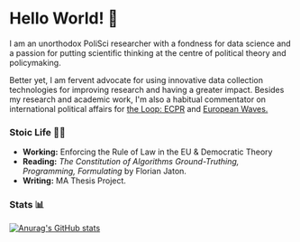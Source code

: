 # Hello World! 👋
I am an unorthodox PoliSci researcher with a fondness for data science and a passion for putting scientific thinking at the centre of political theory and policymaking. 

Better yet, I am  fervent advocate for using innovative data collection technologies for improving research and having a greater impact. Besides my research and academic work, I'm also a habitual commentator on international political affairs for [the Loop: ECPR](https://theloop.ecpr.eu/) and [European Waves.](https://www.europeanwaves.com/)

### Stoic Life 👨‍🎓
+ **Working:** Enforcing the Rule of Law in the EU & Democratic Theory
+ **Reading:** *The Constitution of Algorithms Ground-Truthing, Programming, Formulating* by Florian Jaton.
+ **Writing:** MA Thesis Project.
### Stats 📊

[![Anurag's GitHub stats](https://github-readme-stats.vercel.app/api?username=mauriciomm7&theme=tokyonight)](https://github.com/mauriciomm7/github-readme-stats)
